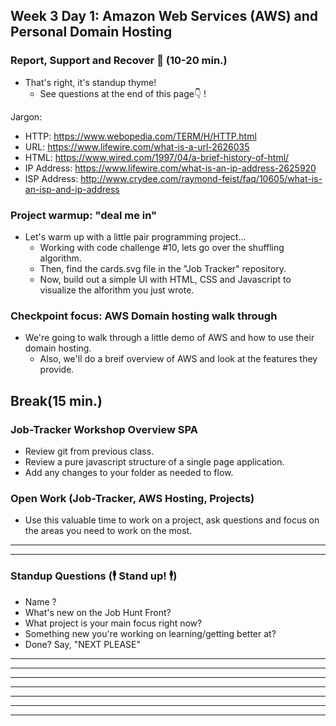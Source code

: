 ## Week 3 Day 1: Amazon Web Services (AWS) and Personal Domain Hosting

### Report, Support and Recover 🤕 (10-20 min.)
* That's right, it's standup thyme!
  * See questions at the end of this page👇 !

Jargon:
* HTTP: https://www.webopedia.com/TERM/H/HTTP.html
* URL: https://www.lifewire.com/what-is-a-url-2626035
* HTML: https://www.wired.com/1997/04/a-brief-history-of-html/
* IP Address: https://www.lifewire.com/what-is-an-ip-address-2625920
* ISP Address: http://www.crydee.com/raymond-feist/faq/10605/what-is-an-isp-and-ip-address

### Project warmup: "deal me in"
* Let's warm up with a little pair programming project... 
  * Working with code challenge #10, lets go over the shuffling algorithm. 
  * Then, find the cards.svg file in the "Job Tracker" repository.
  * Now, build out a simple UI with HTML, CSS and Javascript to visualize the alforithm you just wrote. 

### Checkpoint focus: AWS Domain hosting walk through
* We're going to walk through a little demo of AWS and how to use their domain hosting.
  * Also, we'll do a breif overview of AWS and look at the features they provide. 

## Break(15 min.)

### Job-Tracker Workshop Overview SPA
* Review git from previous class.
* Review a pure javascript structure of a single page application. 
* Add any changes to your folder as needed to flow.

### Open Work (Job-Tracker, AWS Hosting, Projects)
* Use this valuable time to work on a project, ask questions and focus on the areas you need to work on the most.

----

----  
### Standup Questions (🕴 Stand up! 🕴)
* Name ?
* What's new on the Job Hunt Front?
* What project is your main focus right now?
* Something new you're working on learning/getting better at?
* Done? Say, "NEXT PLEASE"
----

----  

----

----

----

----

----
